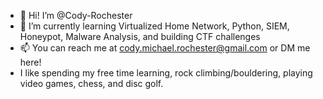 - 👋 Hi! I’m @Cody-Rochester
- 🌱 I’m currently learning Virtualized Home Network, Python, SIEM, Honeypot, Malware Analysis, and building CTF challenges
- 📫 You can reach me at cody.michael.rochester@gmail.com or DM me here!
- I like spending my free time learning, rock climbing/bouldering, playing video games, chess, and disc golf.

<!---
Cody-Rochester/Cody-Rochester is a ✨ special ✨ repository because its `README.md` (this file) appears on your GitHub profile.
You can click the Preview link to take a look at your changes.
--->
